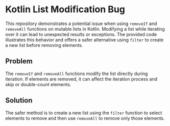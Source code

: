 # Kotlin List Modification Bug

This repository demonstrates a potential issue when using `removeIf` and `removeAll` functions on mutable lists in Kotlin.  Modifying a list while iterating over it can lead to unexpected results or exceptions.  The provided code illustrates this behavior and offers a safer alternative using `filter` to create a new list before removing elements.

## Problem

The `removeIf` and `removeAll` functions modify the list directly during iteration.  If elements are removed, it can affect the iteration process and skip or double-count elements.

## Solution

The safer method is to create a new list using the `filter` function to select elements to remove and then use `removeAll` to remove only those elements.